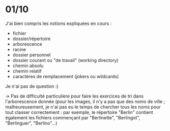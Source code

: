 # 01/10
J'ai bien compris les notions expliquées en cours :

- fichier
- dossier/répertoire
- arborescence
- racine
- dossier personnel
- dossier courant ou "de travail" (working directory)
- chemin absolu
- chemin relatif
- caractères de remplacement (jokers ou wildcards)

Je n'ai pas de question :) 

&rarr; Pas de difficulté particulière pour faire les exercices de tri dans l'arborescence donnée (pour les images, il n'y a pas que des noms de ville ; malheureusement, je n'ai pas eu le temps de chercher tous les noms pour tout classer correctement : par exemple, le répertoire "Berlin" contient également les fichiers commençant par "Berlinette", "Berlingot", "Berlinguer", "Berlino"...)